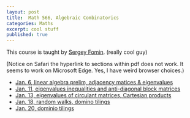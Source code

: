 ```yaml
---
layout: post
title:  Math 566, Algebraic Combinatorics
categories: Maths
excerpt: cool stuff
published: true 
---
```

This course is taught by [Sergey Fomin](http://www.math.lsa.umich.edu/~fomin/). (really cool guy)

(Notice on Safari the hyperlink to sections within pdf does not work. It seems to work on Microsoft Edge. Yes, I have weird browser choices.)

- [Jan. 6, linear algebra prelim, adjacency matices & eigenvalues](../../../../parts/comb/comb.pdf#section.1.1)
- [Jan. 11, eigenvalues inequalities and anti-diagonal block matrices](../../../../parts/comb/comb.pdf#section.1.4)
- [Jan. 13, eigenvalues of circulant matrices, Cartesian products](../../../../parts/comb/comb.pdf#section.1.6)
- [Jan. 18, random walks, domino tilings](../../../../parts/comb/comb.pdf#section.1.8)
- [Jan. 20, dominio tilings](../../../../parts/comb/comb.pdf#section.2.1)